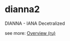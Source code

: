 dianna2
=======

DIANNA - IANA Decetralized

see more: [Overview (ru)](https://github.com/denizzzka/dianna2/wiki/Overview-(ru))
